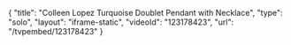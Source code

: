 {
    "title": "Colleen Lopez Turquoise Doublet Pendant with Necklace",
    "type": "solo",
    "layout": "iframe-static",
    "videoId": "123178423",
    "url": "\/tvpembed\/123178423"
}